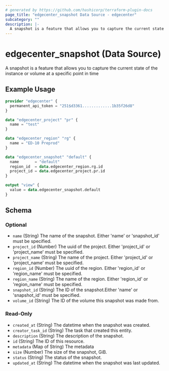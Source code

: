 ```yaml
---
# generated by https://github.com/hashicorp/terraform-plugin-docs
page_title: "edgecenter_snapshot Data Source - edgecenter"
subcategory: ""
description: |-
  A snapshot is a feature that allows you to capture the current state of the instance or volume at a specific point in time
---
```


# edgecenter_snapshot (Data Source)

A snapshot is a feature that allows you to capture the current state of the instance or volume at a specific point in time

## Example Usage

```terraform
provider "edgecenter" {
  permanent_api_token = "251$d3361.............1b35f26d8"
}

data "edgecenter_project" "pr" {
  name = "test"
}

data "edgecenter_region" "rg" {
  name = "ED-10 Preprod"
}

data "edgecenter_snapshot" "default" {
  name       = "default"
  region_id  = data.edgecenter_region.rg.id
  project_id = data.edgecenter_project.pr.id
}

output "view" {
  value = data.edgecenter_snapshot.default
}
```

<!-- schema generated by tfplugindocs -->
## Schema

### Optional

- `name` (String) The name of the snapshot. Either 'name' or 'snapshot_id' must be specified.
- `project_id` (Number) The uuid of the project. Either 'project_id' or 'project_name' must be specified.
- `project_name` (String) The name of the project. Either 'project_id' or 'project_name' must be specified.
- `region_id` (Number) The uuid of the region. Either 'region_id' or 'region_name' must be specified.
- `region_name` (String) The name of the region. Either 'region_id' or 'region_name' must be specified.
- `snapshot_id` (String) The ID of the snapshot.Either 'name' or 'snapshot_id' must be specified.
- `volume_id` (String) The ID of the volume this snapshot was made from.

### Read-Only

- `created_at` (String) The datetime when the snapshot was created.
- `creator_task_id` (String) The task that created this entity.
- `description` (String) The description of the snapshot.
- `id` (String) The ID of this resource.
- `metadata` (Map of String) The metadata
- `size` (Number) The size of the snapshot, GiB.
- `status` (String) The status of the snapshot.
- `updated_at` (String) The datetime when the snapshot was last updated.
